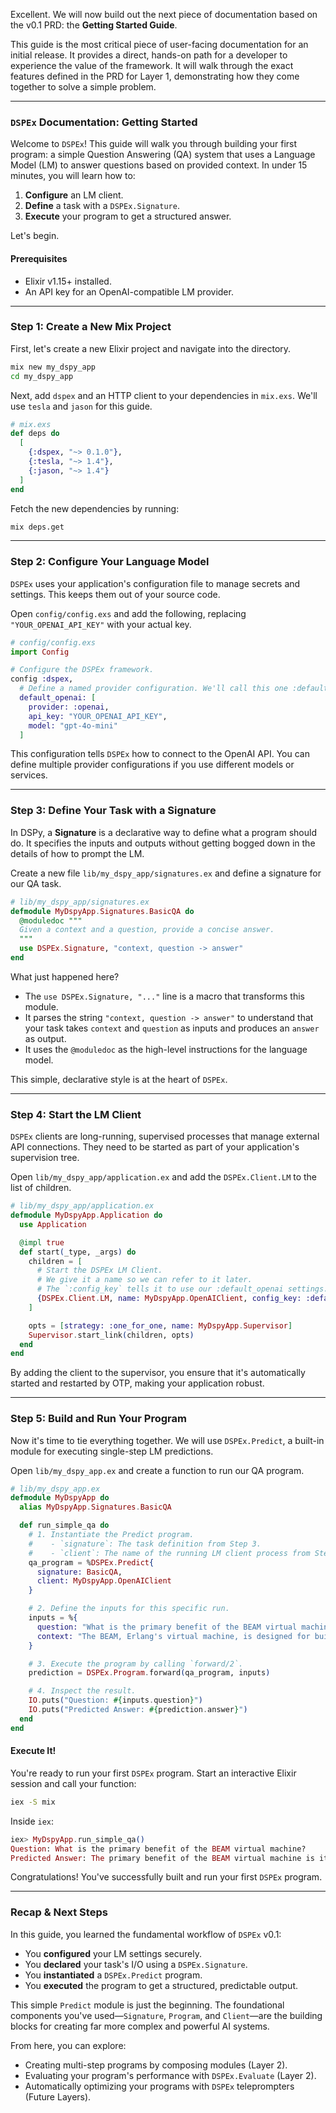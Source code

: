 Excellent. We will now build out the next piece of documentation based on the v0.1 PRD: the **Getting Started Guide**.

This guide is the most critical piece of user-facing documentation for an initial release. It provides a direct, hands-on path for a developer to experience the value of the framework. It will walk through the exact features defined in the PRD for Layer 1, demonstrating how they come together to solve a simple problem.

---

### **`DSPEx` Documentation: Getting Started**

Welcome to `DSPEx`! This guide will walk you through building your first program: a simple Question Answering (QA) system that uses a Language Model (LM) to answer questions based on provided context. In under 15 minutes, you will learn how to:

1.  **Configure** an LM client.
2.  **Define** a task with a `DSPEx.Signature`.
3.  **Execute** your program to get a structured answer.

Let's begin.

#### **Prerequisites**

*   Elixir v1.15+ installed.
*   An API key for an OpenAI-compatible LM provider.

---

### **Step 1: Create a New Mix Project**

First, let's create a new Elixir project and navigate into the directory.

```bash
mix new my_dspy_app
cd my_dspy_app
```

Next, add `dspex` and an HTTP client to your dependencies in `mix.exs`. We'll use `tesla` and `jason` for this guide.

```elixir
# mix.exs
def deps do
  [
    {:dspex, "~> 0.1.0"},
    {:tesla, "~> 1.4"},
    {:jason, "~> 1.4"}
  ]
end
```

Fetch the new dependencies by running:

```bash
mix deps.get
```

---

### **Step 2: Configure Your Language Model**

`DSPEx` uses your application's configuration file to manage secrets and settings. This keeps them out of your source code.

Open `config/config.exs` and add the following, replacing `"YOUR_OPENAI_API_KEY"` with your actual key.

```elixir
# config/config.exs
import Config

# Configure the DSPEx framework.
config :dspex,
  # Define a named provider configuration. We'll call this one :default_openai.
  default_openai: [
    provider: :openai,
    api_key: "YOUR_OPENAI_API_KEY",
    model: "gpt-4o-mini"
  ]
```

This configuration tells `DSPEx` how to connect to the OpenAI API. You can define multiple provider configurations if you use different models or services.

---

### **Step 3: Define Your Task with a Signature**

In DSPy, a **Signature** is a declarative way to define what a program should do. It specifies the inputs and outputs without getting bogged down in the details of how to prompt the LM.

Create a new file `lib/my_dspy_app/signatures.ex` and define a signature for our QA task.

```elixir
# lib/my_dspy_app/signatures.ex
defmodule MyDspyApp.Signatures.BasicQA do
  @moduledoc """
  Given a context and a question, provide a concise answer.
  """
  use DSPEx.Signature, "context, question -> answer"
end
```

What just happened here?
*   The `use DSPEx.Signature, "..."` line is a macro that transforms this module.
*   It parses the string `"context, question -> answer"` to understand that your task takes `context` and `question` as inputs and produces an `answer` as output.
*   It uses the `@moduledoc` as the high-level instructions for the language model.

This simple, declarative style is at the heart of `DSPEx`.

---

### **Step 4: Start the LM Client**

`DSPEx` clients are long-running, supervised processes that manage external API connections. They need to be started as part of your application's supervision tree.

Open `lib/my_dspy_app/application.ex` and add the `DSPEx.Client.LM` to the list of children.

```elixir
# lib/my_dspy_app/application.ex
defmodule MyDspyApp.Application do
  use Application

  @impl true
  def start(_type, _args) do
    children = [
      # Start the DSPEx LM Client.
      # We give it a name so we can refer to it later.
      # The `:config_key` tells it to use our :default_openai settings.
      {DSPEx.Client.LM, name: MyDspyApp.OpenAIClient, config_key: :default_openai}
    ]

    opts = [strategy: :one_for_one, name: MyDspyApp.Supervisor]
    Supervisor.start_link(children, opts)
  end
end
```

By adding the client to the supervisor, you ensure that it's automatically started and restarted by OTP, making your application robust.

---

### **Step 5: Build and Run Your Program**

Now it's time to tie everything together. We will use `DSPEx.Predict`, a built-in module for executing single-step LM predictions.

Open `lib/my_dspy_app.ex` and create a function to run our QA program.

```elixir
# lib/my_dspy_app.ex
defmodule MyDspyApp do
  alias MyDspyApp.Signatures.BasicQA

  def run_simple_qa do
    # 1. Instantiate the Predict program.
    #    - `signature`: The task definition from Step 3.
    #    - `client`: The name of the running LM client process from Step 4.
    qa_program = %DSPEx.Predict{
      signature: BasicQA,
      client: MyDspyApp.OpenAIClient
    }

    # 2. Define the inputs for this specific run.
    inputs = %{
      question: "What is the primary benefit of the BEAM virtual machine?",
      context: "The BEAM, Erlang's virtual machine, is designed for building concurrent, fault-tolerant, and distributed systems. Its key features include lightweight processes and preemptive scheduling."
    }

    # 3. Execute the program by calling `forward/2`.
    prediction = DSPEx.Program.forward(qa_program, inputs)

    # 4. Inspect the result.
    IO.puts("Question: #{inputs.question}")
    IO.puts("Predicted Answer: #{prediction.answer}")
  end
end
```

#### **Execute It!**

You're ready to run your first `DSPEx` program. Start an interactive Elixir session and call your function:

```bash
iex -S mix
```

Inside `iex`:

```elixir
iex> MyDspyApp.run_simple_qa()
Question: What is the primary benefit of the BEAM virtual machine?
Predicted Answer: The primary benefit of the BEAM virtual machine is its design for building concurrent, fault-tolerant, and distributed systems.
```

Congratulations! You've successfully built and run your first `DSPEx` program.

---

### **Recap & Next Steps**

In this guide, you learned the fundamental workflow of `DSPEx` v0.1:
- You **configured** your LM settings securely.
- You **declared** your task's I/O using a `DSPEx.Signature`.
- You **instantiated** a `DSPEx.Predict` program.
- You **executed** the program to get a structured, predictable output.

This simple `Predict` module is just the beginning. The foundational components you've used—`Signature`, `Program`, and `Client`—are the building blocks for creating far more complex and powerful AI systems.

From here, you can explore:
*   Creating multi-step programs by composing modules (Layer 2).
*   Evaluating your program's performance with `DSPEx.Evaluate` (Layer 2).
*   Automatically optimizing your programs with `DSPEx` teleprompters (Future Layers).
